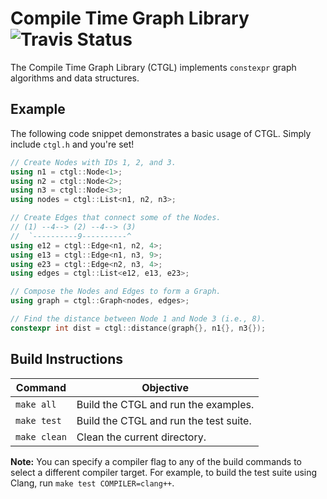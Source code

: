 # Compile Time Graph Library ![Travis Status](https://travis-ci.org/Mandrenkov/Compile-Time-Graph-Library.svg?branch=master)
The Compile Time Graph Library (CTGL) implements `constexpr` graph algorithms and data structures.

## Example
The following code snippet demonstrates a basic usage of CTGL.  Simply include `ctgl.h` and you're set!
```C++
// Create Nodes with IDs 1, 2, and 3.
using n1 = ctgl::Node<1>;
using n2 = ctgl::Node<2>;
using n3 = ctgl::Node<3>;
using nodes = ctgl::List<n1, n2, n3>;

// Create Edges that connect some of the Nodes.
// (1) --4--> (2) --4--> (3)
//  `----------9----------^
using e12 = ctgl::Edge<n1, n2, 4>;
using e13 = ctgl::Edge<n1, n3, 9>;
using e23 = ctgl::Edge<n2, n3, 4>;
using edges = ctgl::List<e12, e13, e23>;

// Compose the Nodes and Edges to form a Graph.
using graph = ctgl::Graph<nodes, edges>;

// Find the distance between Node 1 and Node 3 (i.e., 8).
constexpr int dist = ctgl::distance(graph{}, n1{}, n3{});
```

## Build Instructions
| Command      | Objective                              |
|---           |---                                     |
| `make all`   | Build the CTGL and run the examples.   |
| `make test`  | Build the CTGL and run the test suite. |
| `make clean` | Clean the current directory.           |

**Note:** You can specify a compiler flag to any of the build commands to select a different compiler target.  For example, to build the test suite using Clang, run `make test COMPILER=clang++`.
